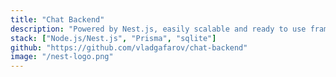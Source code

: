 ```yaml
---
title: "Chat Backend"
description: "Powered by Nest.js, easily scalable and ready to use framework. With websockets, authentication, and more."
stack: ["Node.js/Nest.js", "Prisma", "sqlite"]
github: "https://github.com/vladgafarov/chat-backend"
image: "/nest-logo.png"
---
```


